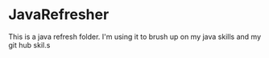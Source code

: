# JavaRefresher
This is a java refresh folder. I'm using it to brush up on my java skills and my git hub skil.s
